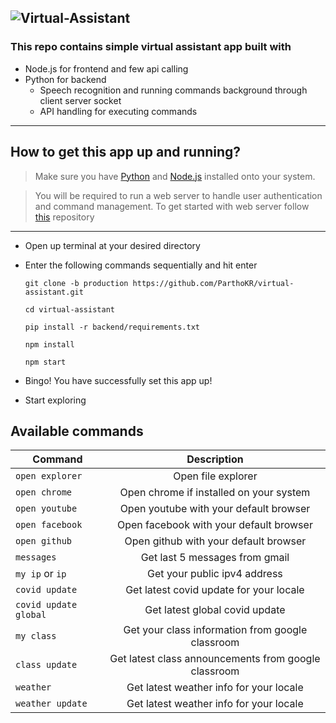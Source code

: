 ![Virtual-Assistant](https://github.com/ParthoKR/virtual-assistant/raw/main/virtual-assistant.gif)
---
### This repo contains simple virtual assistant app built with
* Node.js for frontend and few api calling
* Python for backend 
    * Speech recognition and running commands background through client server socket
    * API handling for executing commands
---
## How to get this app up and running?
> Make sure you have [Python](https://www.python.org/downloads/) and [Node.js](https://nodejs.org/en/download/) installed onto your system.

> You will be required to run a web server to handle user authentication and command management. To get started with web server follow [this](https://github.com/ParthoKR/virtual-assistant-server-side) repository
---
* Open up terminal at your desired directory
* Enter the following commands sequentially and hit enter

    `git clone -b production https://github.com/ParthoKR/virtual-assistant.git` 

    `cd virtual-assistant`

    `pip install -r backend/requirements.txt`

    `npm install`

    `npm start`

* Bingo! You have successfully set this app up!
* Start exploring

## Available commands

| Command                   |                     Description                         |
| --------------------------|:-------------------------------------------------------:|
| ``open explorer``         |               Open file explorer                        |
| ``open chrome``           |      Open chrome if installed on your system            |
| ``open youtube``          |      Open youtube with your default browser             |
| ``open facebook``         |       Open facebook with your default browser           |
| ``open github``           |       Open github with your default browser             |
| ``messages``              |       Get last 5 messages from gmail                    |
| ``my ip`` or ``ip``       |       Get your public ipv4 address                      |
| ``covid update``          |       Get latest covid update for your locale           |
| ``covid update global``   |       Get latest global covid update                    |
| ``my class``              |       Get your class information from google classroom  |
| ``class update``          |    Get latest class announcements from google classroom |
| ``weather``               |   Get latest weather info for your locale               | 
|``weather update``         |   Get latest weather info for your locale               |


